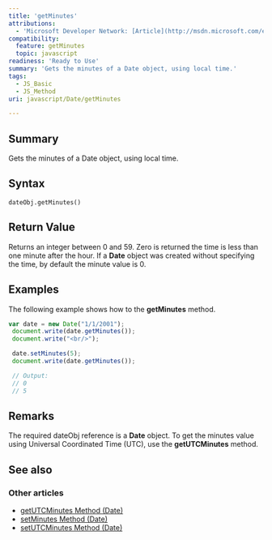 ```yaml
---
title: 'getMinutes'
attributions:
  - 'Microsoft Developer Network: [Article](http://msdn.microsoft.com/en-us/library/ie/t919zcb7(v=vs.94).aspx)'
compatibility:
  feature: getMinutes
  topic: javascript
readiness: 'Ready to Use'
summary: 'Gets the minutes of a Date object, using local time.'
tags:
  - JS_Basic
  - JS_Method
uri: javascript/Date/getMinutes

---
```

## Summary

Gets the minutes of a Date object, using local time.

## Syntax

    dateObj.getMinutes()

## Return Value

Returns an integer between 0 and 59. Zero is returned the time is less than one minute after the hour. If a **Date** object was created without specifying the time, by default the minute value is 0.

## Examples

The following example shows how to the **getMinutes** method.

``` js
var date = new Date("1/1/2001");
 document.write(date.getMinutes());
 document.write("<br/>");

 date.setMinutes(5);
 document.write(date.getMinutes());

 // Output:
 // 0
 // 5
```

## Remarks

The required dateObj reference is a **Date** object. To get the minutes value using Universal Coordinated Time (UTC), use the **getUTCMinutes** method.

## See also

### Other articles

-   [getUTCMinutes Method (Date)](/javascript/Date/getUTCMinutes)
-   [setMinutes Method (Date)](/javascript/Date/setMinutes)
-   [setUTCMinutes Method (Date)](/javascript/Date/setUTCMinutes)

